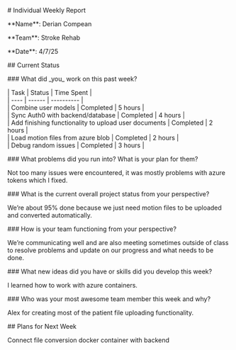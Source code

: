 \# Individual Weekly Report

\*\*Name\*\*: Derian Compean

\*\*Team\*\*: Stroke Rehab

\*\*Date\*\*: 4/7/25

\#\# Current Status

\#\#\# What did \_you\_ work on this past week?

| Task | Status | Time Spent |   
| \---- | \------ | \---------- |  
|  Combine user models  |  Completed  |  5 hours  |  
|   Sync Auth0 with backend/database  |    Completed    |      4 hours      |  
|  Add finishing functionality to upload user documents   |    Completed    |      2 hours      |  
|  Load motion files from azure blob   |    Completed    |      2 hours      |  
|  Debug random issues  |  Completed  |  3 hours  |

\#\#\# What problems did you run into? What is your plan for them?

Not too many issues were encountered, it was mostly problems with azure tokens which I fixed.

\#\#\# What is the current overall project status from your perspective? 

We’re about 95% done because we just need motion files to be uploaded and converted automatically.

\#\#\# How is your team functioning from your perspective?

We’re communicating well and are also meeting sometimes outside of class to resolve problems and update on our progress and what needs to be done.

\#\#\# What new ideas did you have or skills did you develop this week?

I learned how to work with azure containers.

\#\#\# Who was your most awesome team member this week and why?

Alex for creating most of the patient file uploading functionality.

\#\# Plans for Next Week

Connect file conversion docker container with backend  
